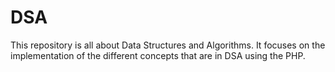 # DSA
This repository is all about Data Structures and Algorithms. 
It focuses on the implementation of the different concepts that are in DSA using the PHP.
